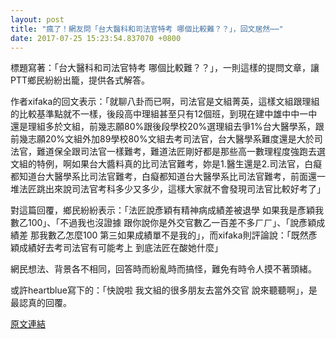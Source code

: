 ```yaml
---
layout: post
title: "瘋了！網友問「台大醫科和司法官特考 哪個比較難？？」，回文居然⋯⋯"
date: 2017-07-25 15:23:54.837070 +0800
---
```


標題寫著：「台大醫科和司法官特考 哪個比較難？？」，一則這樣的提問文章，讓PTT鄉民紛紛出籠，提供各式解答。

作者xifaka的回文表示：「就聊八卦而已啊，司法官是文組菁英，這樣文組跟理組的比較基準點就不一樣，後段高中理組甚至只有12個班，到現在建中雄中中一中還是理組多於文組，前幾志願80%跟後段學校20%選理組去爭1%台大醫學系，跟前幾志願20%文組外加89學校80%文組去考司法官，台大醫學系難度還是大於司法官，難道保全跟司法官一樣難考，難道法匠剛好都是那些高一數理程度強跑去選文組的特例，啊如果台大醬料真的比司法官難考，妳是1.醫生還是2.司法官，白癡都知道台大醫學系比司法官難考，白癡都知道台大醫學系比司法官難考，前面還一堆法匠跳出來說司法官考科多少又多少，這樣大家就不會發現司法官比較好考了」

對這篇回覆，鄉民紛紛表示：「法匠說彥穎有精神病成績差被退學 如果我是彥穎我數乙100」、「不過我也沒證據 跟你說你是外交官數乙一百差不多ㄏㄏ」、「說彥穎成績差 那我數乙怎麼100 第三如果成績單不是我的」，而xifaka則評論說：「既然彥穎成績好去考司法官有可能考上 到底法匠在酸她什麼」

網民想法、背景各不相同，回答時而紛亂時而搞怪，難免有時令人摸不著頭緒。

或許heartblue寫下的：「快說啦 我文組的很多朋友去當外交官 說來聽聽啊」，是最認真的回覆。

<a href = "https://www.ptt.cc/bbs/Gossiping/M.1500941533.A.57E.html">原文連結</a>

